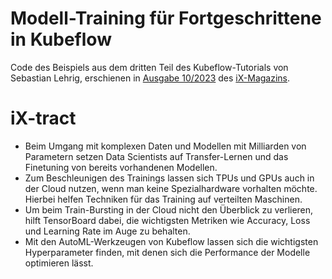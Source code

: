 # Modell-Training für Fortgeschrittene in Kubeflow
Code des Beispiels aus dem dritten Teil des Kubeflow-Tutorials von Sebastian Lehrig, erschienen in [Ausgabe 10/2023](https://www.heise.de/select/ix/2023/10/2315908013020269099) des [iX-Magazins](https://www.heise.de/select/ix/2023/10).

# iX-tract
- Beim Umgang mit komplexen Daten und Modellen mit Milliarden von Parametern setzen Data Scientists auf Transfer-Lernen und das Finetuning von bereits vorhandenen Modellen.
- Zum Beschleunigen des Trainings lassen sich TPUs und GPUs auch in der Cloud nutzen, wenn man keine Spezialhardware vorhalten möchte. Hierbei helfen Techniken für das Training auf verteilten Maschinen.
- Um beim Train-Bursting in der Cloud nicht den Überblick zu verlieren, hilft TensorBoard dabei, die wichtigsten Metriken wie Accuracy, Loss und Learning Rate im Auge zu behalten.
- Mit den AutoML-Werkzeugen von Kubeflow lassen sich die wichtigsten Hyperparameter finden, mit denen sich die Performance der Modelle optimieren lässt.
